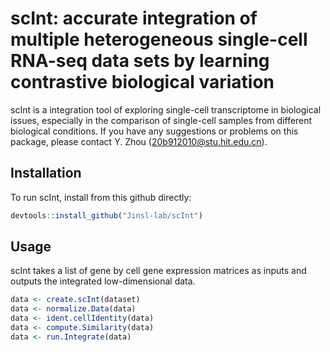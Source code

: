 # scInt: accurate integration of multiple heterogeneous single-cell RNA-seq data sets by learning contrastive biological variation
scInt is a integration tool of exploring single-cell transcriptome in biological issues, especially in the comparison of single-cell samples from different biological conditions. If you have any suggestions or problems on this package, please contact Y. Zhou (20b912010@stu.hit.edu.cn).
## Installation
To run scInt, install from this github directly:

```R
devtools::install_github("Jinsl-lab/scInt")
```

## Usage
scInt takes a list of gene by cell gene expression matrices as inputs and outputs the integrated low-dimensional data.

```R
data <- create.scInt(dataset)
data <- normalize.Data(data)
data <- ident.cellIdentity(data)
data <- compute.Similarity(data)
data <- run.Integrate(data)
```
